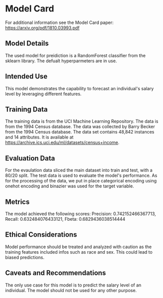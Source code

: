 # Model Card

For additional information see the Model Card paper: https://arxiv.org/pdf/1810.03993.pdf

## Model Details

The used model for preidiction is a RandomForest classifier from the sklearn library. The defualt hyperparmeters are in use.

## Intended Use

This model demonstrates the capability to forecast an individual's salary level by leveraging different features.

## Training Data

The training data is from the UCI Machine Learning Repository. The data is from the 1994 Census database. The data was collected by Barry Becker from the 1994 Census database. The data set contains 48,842 instances and 14 attributes. It is available at https://archive.ics.uci.edu/ml/datasets/census+income.

## Evaluation Data

For the evaulation data sliced the main dataset into train and test, with a 80/20 split. The test data is used to evaluate the model's performance. As for the processing of the data, we put in place categorical encoding using onehot encoding and binazier was used for the target variable.

## Metrics
The model achieved the following scores:
Precision: 0.742152466367713, Recall: 0.632484076433121, Fbeta: 0.6829436038514444

## Ethical Considerations

Model performance should be treated and analyzed with caution as the training features included infos such as race and sex. This could lead to biased predictions.

## Caveats and Recommendations

The only use case for this model is to predict the salary level of an individual. The model should not be used for any other purpose.